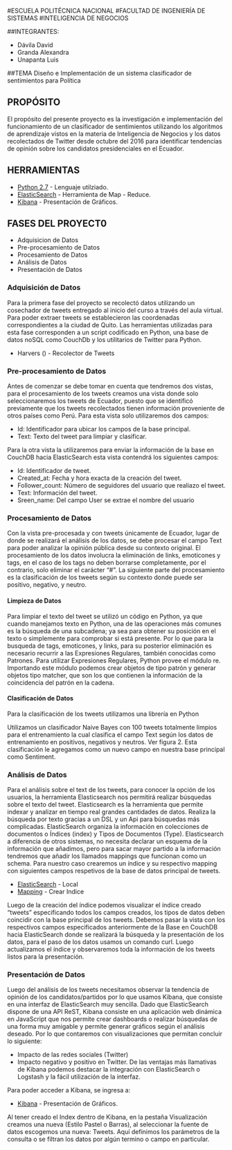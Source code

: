 #ESCUELA POLITÉCNICA NACIONAL
#FACULTAD DE INGENIERÍA DE SISTEMAS
#INTELIGENCIA DE NEGOCIOS


##INTEGRANTES:
* Dávila David
* Granda Alexandra
* Unapanta Luis

##TEMA
Diseño e Implementación de un sistema clasificador de sentimientos para Política

## PROPÓSITO
El propósito del presente proyecto es la investigación e implementación del funcionamiento de un clasificador de sentimientos utilizando los algoritmos de aprendizaje vistos en la materia de Inteligencia de Negocios y los datos recolectados de Twitter desde octubre del 2016 para identificar tendencias de opinión sobre los candidatos presidenciales en el Ecuador.

## HERRAMIENTAS

* [Python 2.7](https://www.python.org/) - Lenguaje utilziado.
* [ElasticSearch](https://www.elastic.co/) - Herramienta de Map - Reduce.
* [Kibana](https://www.elastic.co/products/kibana) - Presentación de Gráficos.

## FASES DEL PROYECT0
* Adquisicion de Datos
* Pre-procesamiento de Datos
* Procesamiento de Datos
* Análisis de Datos
* Presentación de Datos

### Adquisición de Datos
Para la primera fase del proyecto se recolectó datos utilizando un cosechador de tweets entregado al inicio del curso a través del aula virtual. Para poder extraer tweets se establecieron las coordenadas correspondientes a la ciudad de Quito.
Las herramientas utilizadas para esta fase corresponden a un script codificado en Python, una base de datos noSQL como CouchDb y los utilitarios de Twitter para Python.

* Harvers () - Recolector de Tweets

### Pre-procesamiento de Datos

Antes de comenzar se debe tomar en cuenta que tendremos dos vistas, para el procesamiento de los tweets creamos una vista donde solo seleccionaremos los tweets de Ecuador, puesto que se identificó previamente que los tweets recolectados tienen información proveniente de otros países como Perú. Para esta vista solo utilizaremos dos campos:
   + Id: Identificador para ubicar los campos de la base principal.
   + Text: Texto del tweet para limpiar y clasificar.


Para la otra vista la utilizaremos para enviar la información de la base en CouchDB hacia ElasticSearch esta vista contendrá los siguientes campos:
   + Id: Identificador de tweet.
   + Created_at: Fecha y hora exacta de la creación del tweet.
   + Follower_count: Número de seguidores del usuario que realiazo el tweet.
   + Text: Información del tweet.
   + Sreen_name: Del campo User se extrae el nombre del usuario

### Procesamiento de Datos

Con la vista pre-procesada y con tweets únicamente de Ecuador, lugar de donde se realizará el análisis de los datos, se debe procesar el campo Text para poder analizar la opinión pública desde su contexto original. El procesamiento de los datos involucra la eliminación de links, emoticones y tags, en el caso de los tags no deben borrarse completamente, por el contrario, solo eliminar el carácter “#”. La siguiente parte del procesamiento es la clasificación de los tweets según su contexto donde puede ser positivo, negativo, y neutro.

#### Limpieza de Datos
Para limpiar el texto del tweet se utilizó un código en Python, ya que cuando manejamos texto en Python, una de las operaciones más comunes es la búsqueda de una subcadena; ya sea para obtener su posición en el texto o simplemente para comprobar si está presente. Por lo que para la busqueda de tags, emoticones, y links, para su posterior eliminación es necesario recurrir a las Expresiones Regulares, también conocidas como Patrones.
Para utilizar Expresiones Regulares, Python provee el módulo re. Importando este módulo podemos crear objetos de tipo patrón y generar objetos tipo matcher, que son los que contienen la información de la coincidencia del patrón en la cadena.
  
#### Clasificación de Datos
Para la clasificación de los tweets utilizamos una librería en Python

Utilizamos un clasificador Naive Bayes con 100 tweets totalmente limpios para el entrenamiento la cual clasifica el campo Text según los datos de entrenamiento en positivos, negativos y neutros. Ver figura 2. Esta clasificación le agregamos como un nuevo campo en nuestra base principal como Sentiment.

### Análisis de Datos
Para el análisis sobre el text de los tweets, para conocer la opción de los usuarios, la herramienta Elasticsearch nos permitirá realizar búsquedas sobre el texto del tweet. Elasticsearch es la herramienta que permite indexar y analizar en tiempo real grandes cantidades de datos. Realiza la búsqueda por texto gracias a un DSL y un Api para búsquedas más complicadas. ElasticSearch organiza la información en colecciones de documentos o Índices (index) y Tipos de Documentos (Type).
Elasticsearch a diferencia de otros sistemas, no necesita declarar un esquema de la información que añadimos, pero para sacar mayor partido a la información tendremos que añadir los llamados mappings que funcionan como un schema. Para nuestro caso crearemos un índice y su respectivo mapping con siguientes campos respetivos de la base de datos principal de tweets.

* [ElasticSearch](http://localhost:9200) - Local
* [Mapping](https://github.com/Rainini1/ProyectoBI/blob/master/mappings.txt) - Crear Indice

Luego de la creación del índice podemos visualizar el índice creado “tweets” especificando todos los campos creados, los tipos de datos deben coincidir con la base principal de los tweets.
Debemos pasar la vista con los respectivos campos especificados anteriormente de la Base en CouchDB hacia ElasticSearch donde se realizará la búsqueda y la presentación de los datos, para el paso de los datos usamos un comando curl.
Luego actualizamos el índice y observaremos toda la información de los tweets listos para la presentación.

### Presentación de Datos
Luego del análisis de los tweets necesitamos observar la tendencia de opinión de los candidatos/partidos por lo que usamos Kibana, que consiste en una interfaz de ElasticSearch muy sencilla. Dado que ElasticSearch dispone de una API ReST, Kibana consiste en una aplicación web dinámica en JavaScript que nos permite crear dashboards o realizar búsquedas de una forma muy amigable y permite generar gráficos según el análisis deseado. 
Por lo que contaremos con visualizaciones que permitan concluir lo siguiente: 
+	Impacto de las redes sociales (Twitter)
+	Impacto negativo y positivo en Twitter.
De las ventajas más llamativas de Kibana podemos destacar la integración con ElasticSearch o Logstash y la fácil utilización de la interfaz. 

Para poder acceder a Kibana, se ingresa a:
* [Kibana](http://localhost:9200) - Presentación de Gráficos.

Al tener creado el Index dentro de Kibana, en la pestaña Visualización creamos una nueva (Estilo Pastel o Barras), al seleccionar la fuente de datos escogemos una nueva: Tweets. Aquí definimos los parámetros de la consulta o se filtran los datos por algún termino o campo en particular.
